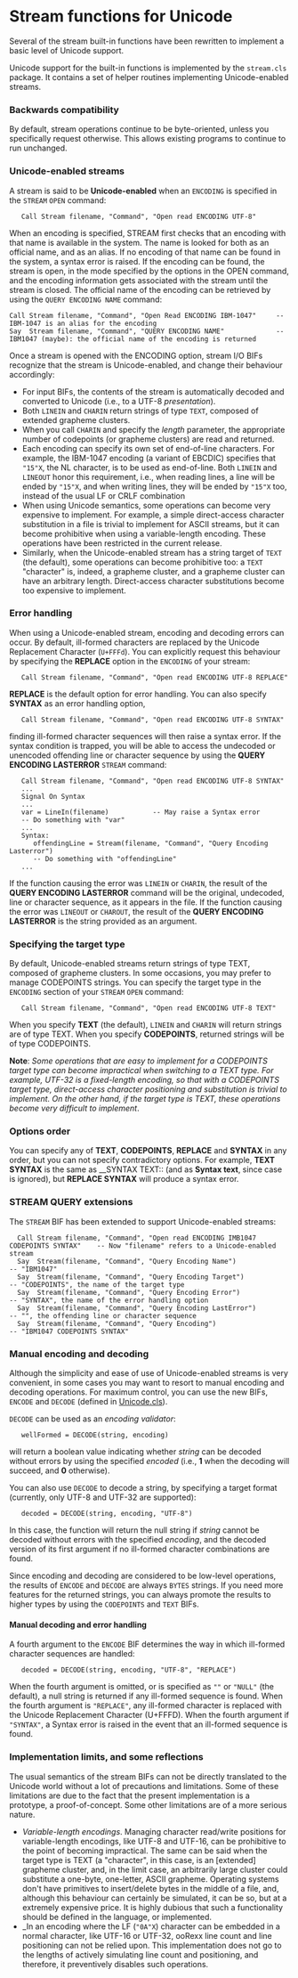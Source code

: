 # Stream functions for Unicode

Several of the stream built-in functions have been rewritten to implement a basic level of Unicode support.

Unicode support for the built-in functions is implemented by the ``stream.cls`` package. It contains a set of
helper routines implementing Unicode-enabled streams.

### Backwards compatibility

By default, stream operations continue to be byte-oriented, unless you specifically request otherwise. 
This allows existing programs to continue to run unchanged.

### Unicode-enabled streams

A stream is said to be **Unicode-enabled** when an ``ENCODING`` is specified in the ``STREAM`` ``OPEN`` command:

```rexx
   Call Stream filename, "Command", "Open read ENCODING UTF-8"
```

When an encoding is specified, STREAM first checks that an encoding with that name is available in the system. 
The name is looked for both as an official name, and as an alias. 
If no encoding of that name can be found in the system, a syntax error is raised. 
If the encoding can be found, the stream is open, in the mode specified by the options in the OPEN command, 
and the encoding information gets associated with the stream until the stream is closed. 
The official name of the encoding can be retrieved by using the ``QUERY ENCODING NAME`` command:

```
Call Stream filename, "Command", "Open Read ENCODING IBM-1047"     -- IBM-1047 is an alias for the encoding
Say  Stream filename, "Command", "QUERY ENCODING NAME"             -- IBM1047 (maybe): the official name of the encoding is returned
```

Once a stream is opened with the ENCODING option, stream I/O BIFs recognize that the stream is Unicode-enabled, and change their behaviour accordingly:

* For input BIFs, the contents of the stream is automatically decoded and converted to Unicode (i.e., to a UTF-8 *presentation*).
* Both ``LINEIN`` and ``CHARIN`` return strings of type ``TEXT``, composed of extended grapheme clusters.
* When you call ``CHARIN`` and specify the *length* parameter, the appropriate number of codepoints (or grapheme clusters) are read and returned.
* Each encoding can specify its own set of end-of-line characters. For example, the IBM-1047 encoding (a variant of EBCDIC)
  specifies that ``"15"X``, the NL character, is to be used as end-of-line. Both ``LINEIN`` and ``LINEOUT`` honor this requirement, i.e.,
  when reading lines, a line will be ended by ``"15"X``, and when writing lines, they will be ended by ``"15"X`` too, instead of the
  usual LF or CRLF combination
* When using Unicode semantics, some operations can become very expensive to implement. For example, a simple direct-access character
  substitution in a file is trivial to implement for ASCII streams, but it can become prohibitive when using a variable-length encoding.
  These operations have been restricted in the current release.
* Similarly, when the Unicode-enabled stream has a string target of ``TEXT`` (the default), some operations can become prohibitive too:
  a ``TEXT`` "character" is, indeed, a grapheme cluster, and a grapheme cluster can have an arbitrary length. Direct-access character
  substitutions become too expensive to implement.

### Error handling

When using a Unicode-enabled stream, encoding and decoding errors can occur. By default, ill-formed characters are replaced by the Unicode
Replacement Character (``U+FFFd``). You can explicitly request this behaviour by specifying the __REPLACE__ option in the ``ENCODING``
of your stream:

```rexx
   Call Stream filename, "Command", "Open read ENCODING UTF-8 REPLACE"
```

__REPLACE__ is the default option for error handling. You can also specify __SYNTAX__ as an error handling option,

```rexx
   Call Stream filename, "Command", "Open read ENCODING UTF-8 SYNTAX"
```

finding ill-formed character sequences will then raise a syntax error. If the syntax condition is trapped, you will be able to access the
undecoded or unencoded offending line or character sequence by using the __QUERY ENCODING LASTERROR__ ``STREAM`` command:

```rexx
   Call Stream filename, "Command", "Open read ENCODING UTF-8 SYNTAX"
   ...
   Signal On Syntax
   ...
   var = LineIn(filename)           -- May raise a Syntax error
   -- Do something with "var"
   ...
   Syntax:
      offendingLine = Stream(filename, "Command", "Query Encoding Lasterror")
      -- Do something with "offendingLine"
   ...
```

If the function causing the error was ``LINEIN`` or ``CHARIN``, the result of the __QUERY ENCODING LASTERROR__ command
will be the original, undecoded, line or character sequence, as it appears in the file. If the function causing the error was ``LINEOUT`` or
``CHAROUT``, the result of the __QUERY ENCODING LASTERROR__ is the string provided as an argument.

### Specifying the target type

By default, Unicode-enabled streams return strings of type TEXT, composed of grapheme clusters. In some occasions, you may prefer
to manage CODEPOINTS strings. You can specify the target type in the ``ENCODING`` section of your ``STREAM`` ``OPEN`` command:

```rexx
   Call Stream filename, "Command", "Open read ENCODING UTF-8 TEXT"
```

When you specify __TEXT__ (the default), ``LINEIN`` and ``CHARIN`` will return strings are of type TEXT. When you specify __CODEPOINTS__, returned strings will be
of type CODEPOINTS.

**Note**: *Some operations that are easy to implement for a CODEPOINTS target type can become impractical when switching to a TEXT type.
For example, UTF-32 is a fixed-length encoding, so that with a CODEPOINTS target type, direct-access character positioning and
substitution is trivial to implement. On the other hand, if the target type is TEXT, these operations become very difficult to implement*.

### Options order

You can specify any of __TEXT__, __CODEPOINTS__, __REPLACE__ and __SYNTAX__ in any order, but you can not specify
contradictory options. For example, __TEXT SYNTAX__ is the same as __SYNTAX TEXT:: (and as __Syntax text__, since case is ignored), 
but __REPLACE SYNTAX__ will produce a syntax error.

### STREAM QUERY extensions

The ``STREAM`` BIF has been extended to support Unicode-enabled streams:

```Rexx
  Call Stream filename, "Command", "Open read ENCODING IMB1047 CODEPOINTS SYNTAX"    -- Now "filename" refers to a Unicode-enabled stream
  Say  Stream(filename, "Command", "Query Encoding Name")                            -- "IBM1047"
  Say  Stream(filename, "Command", "Query Encoding Target")                          -- "CODEPOINTS", the name of the target type
  Say  Stream(filename, "Command", "Query Encoding Error")                           -- "SYNTAX", the name of the error handling option
  Say  Stream(filename, "Command", "Query Encoding LastError")                       -- "", the offending line or character sequence
  Say  Stream(filename, "Command", "Query Encoding")                                 -- "IBM1047 CODEPOINTS SYNTAX"
```

### Manual encoding and decoding

Although the simplicity and ease of use of Unicode-enabled streams is very convenient, in some cases you may want to resort to manual
encoding and decoding operations. For maximum control, you can use the new BIFs, ``ENCODE`` and ``DECODE`` (defined in 
[Unicode.cls](https://htmlpreview.github.io/?https://github.com/RexxLA/rexx-repository/blob/master/ARB/standards/work-in-progress/unicode/UnicodeTools/doc/packages/Unicode.cls.html)).

``DECODE`` can be used as an *encoding validator*:

```rexx
   wellFormed = DECODE(string, encoding)
```

will return a boolean value indicating whether *string* can be decoded without errors by using the specified *encoded* (i.e., **1** when the decoding will succeed, and **0** otherwise).

You can also use ``DECODE`` to decode a string, by specifying a target format (currently, only UTF-8 and UTF-32 are supported):

```rexx
   decoded = DECODE(string, encoding, "UTF-8")
```

In this case, the function will return the null string if *string* cannot be decoded without errors with the specified *encoding*, and the decoded version of its first argument if no ill-formed character combinations are found.

Since encoding and decoding are considered to be low-level operations, the results of ``ENCODE`` and ``DECODE`` are always ``BYTES`` strings. If you need
more features for the returned strings, you can always promote the results to higher types by using the ``CODEPOINTS`` and ``TEXT`` BIFs.

#### Manual decoding and error handling

A fourth argument to the ``ENCODE`` BIF determines the way in which ill-formed character sequences are handled:

```rexx
   decoded = DECODE(string, encoding, "UTF-8", "REPLACE")
```

When the fourth argument is omitted, or is specified as ``""`` or ``"NULL"`` (the default), a null string is returned if any ill-formed sequence is found.
When the fourth argument is ``"REPLACE"``, any ill-formed character is replaced with the Unicode Replacement Character (U+FFFD). When the fourth
argument if ``"SYNTAX"``, a Syntax error is raised in the event that an ill-formed sequence is found.

###  Implementation limits, and some reflections

The usual semantics of the stream BIFs can not be directly translated to the Unicode world without a lot of precautions and limitations.
Some of these limitations are due to the fact that the present implementation is a prototype, a proof-of-concept. Some other limitations
are of a more serious nature.
* _Variable-length encodings_. Managing character read/write positions for variable-length encodings, like UTF-8 and UTF-16, can
  be prohibitive to the point of becoming impractical. The same can be said when the target type is TEXT (a "character", in this case, is 
  an [extended] grapheme cluster, and, in the limit case, an arbitrarily large cluster could substitute a one-byte, one-letter, ASCII grapheme.
  Operating systems don't have primitives to insert/delete bytes in the middle of a file, and, although this behaviour can certainly be simulated, it can be
  so, but at a extremely expensive price. It is highly dubious that such a functionality should be defined in the language, or implemented.
* _In an encoding where the LF (``"0A"X``) character can be embedded in a normal character, like UTF-16 or UTF-32, ooRexx 
  line count and line positioning can not be relied upon. This implementation does not go to the lengths of actively simulating line count
  and positioning, and therefore, it preventively disables such operations.
